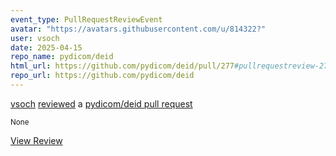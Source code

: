 ```yaml
---
event_type: PullRequestReviewEvent
avatar: "https://avatars.githubusercontent.com/u/814322?"
user: vsoch
date: 2025-04-15
repo_name: pydicom/deid
html_url: https://github.com/pydicom/deid/pull/277#pullrequestreview-2768226409
repo_url: https://github.com/pydicom/deid
---
```


<a href='https://github.com/vsoch' target='_blank'>vsoch</a> <a href='https://github.com/pydicom/deid/pull/277#pullrequestreview-2768226409' target='_blank'>reviewed</a> a <a href='https://github.com/pydicom/deid/pull/277' target='_blank'>pydicom/deid pull request</a>

<small>None</small>

<a href='https://github.com/pydicom/deid/pull/277#pullrequestreview-2768226409' target='_blank'>View Review</a>